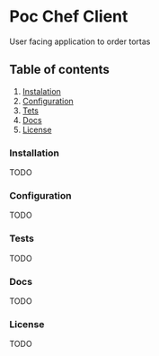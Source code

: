 # Poc Chef Client

User facing application to order tortas

## Table of contents

1. [Instalation](#installation)
2. [Configuration](#configuration)
3. [Tets](#tests)
4. [Docs](#docs)
5. [License](#license)

### Installation

TODO

### Configuration

TODO

### Tests

TODO

### Docs

TODO

### License

TODO
